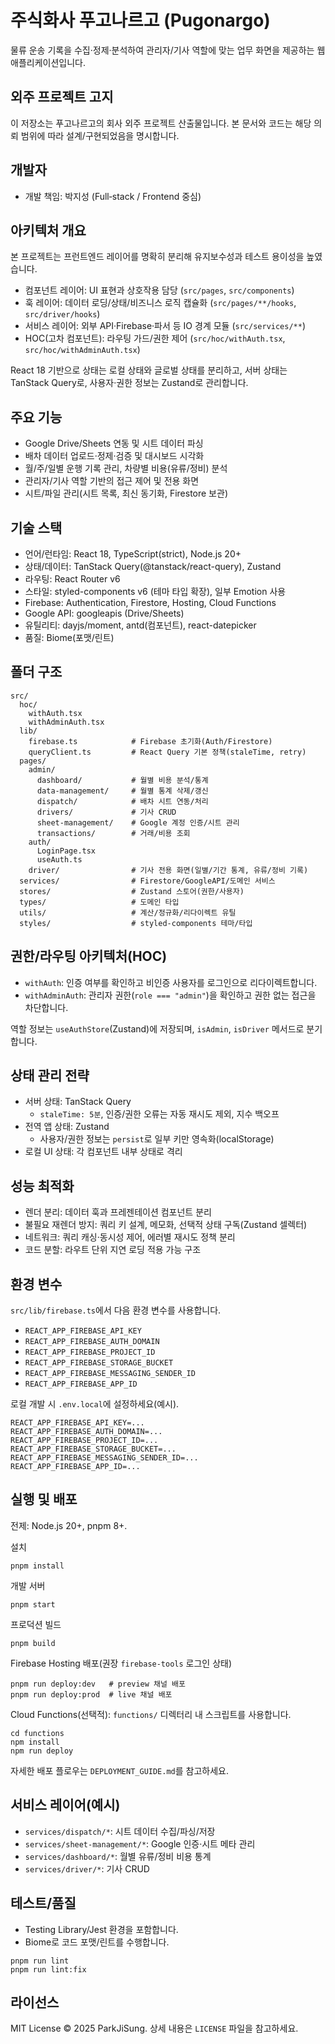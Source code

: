 # 주식화사 푸고나르고 (Pugonargo)

물류 운송 기록을 수집·정제·분석하여 관리자/기사 역할에 맞는 업무 화면을 제공하는 웹 애플리케이션입니다.

## 외주 프로젝트 고지

이 저장소는 푸고나르고의 회사 외주 프로젝트 산출물입니다. 본 문서와 코드는 해당 의뢰 범위에 따라 설계/구현되었음을 명시합니다.

## 개발자

- 개발 책임: 박지성 (Full‑stack / Frontend 중심)

## 아키텍처 개요

본 프로젝트는 프런트엔드 레이어를 명확히 분리해 유지보수성과 테스트 용이성을 높였습니다.

- 컴포넌트 레이어: UI 표현과 상호작용 담당 (`src/pages`, `src/components`)
- 훅 레이어: 데이터 로딩/상태/비즈니스 로직 캡슐화 (`src/pages/**/hooks`, `src/driver/hooks`)
- 서비스 레이어: 외부 API·Firebase·파서 등 IO 경계 모듈 (`src/services/**`)
- HOC(고차 컴포넌트): 라우팅 가드/권한 제어 (`src/hoc/withAuth.tsx`, `src/hoc/withAdminAuth.tsx`)

React 18 기반으로 상태는 로컬 상태와 글로벌 상태를 분리하고, 서버 상태는 TanStack Query로, 사용자·권한 정보는 Zustand로 관리합니다.

## 주요 기능

- Google Drive/Sheets 연동 및 시트 데이터 파싱
- 배차 데이터 업로드·정제·검증 및 대시보드 시각화
- 월/주/일별 운행 기록 관리, 차량별 비용(유류/정비) 분석
- 관리자/기사 역할 기반의 접근 제어 및 전용 화면
- 시트/파일 관리(시트 목록, 최신 동기화, Firestore 보관)

## 기술 스택

- 언어/런타임: React 18, TypeScript(strict), Node.js 20+
- 상태/데이터: TanStack Query(@tanstack/react-query), Zustand
- 라우팅: React Router v6
- 스타일: styled-components v6 (테마 타입 확장), 일부 Emotion 사용
- Firebase: Authentication, Firestore, Hosting, Cloud Functions
- Google API: googleapis (Drive/Sheets)
- 유틸리티: dayjs/moment, antd(컴포넌트), react-datepicker
- 품질: Biome(포맷/린트)

## 폴더 구조

```
src/
  hoc/
    withAuth.tsx
    withAdminAuth.tsx
  lib/
    firebase.ts            # Firebase 초기화(Auth/Firestore)
    queryClient.ts         # React Query 기본 정책(staleTime, retry)
  pages/
    admin/
      dashboard/           # 월별 비용 분석/통계
      data-management/     # 월별 통계 삭제/갱신
      dispatch/            # 배차 시트 연동/처리
      drivers/             # 기사 CRUD
      sheet-management/    # Google 계정 인증/시트 관리
      transactions/        # 거래/비용 조회
    auth/
      LoginPage.tsx
      useAuth.ts
    driver/                # 기사 전용 화면(일별/기간 통계, 유류/정비 기록)
  services/                # Firestore/GoogleAPI/도메인 서비스
  stores/                  # Zustand 스토어(권한/사용자)
  types/                   # 도메인 타입
  utils/                   # 계산/정규화/리다이렉트 유틸
  styles/                  # styled-components 테마/타입
```

## 권한/라우팅 아키텍처(HOC)

- `withAuth`: 인증 여부를 확인하고 비인증 사용자를 로그인으로 리다이렉트합니다.
- `withAdminAuth`: 관리자 권한(`role === "admin"`)을 확인하고 권한 없는 접근을 차단합니다.

역할 정보는 `useAuthStore`(Zustand)에 저장되며, `isAdmin`, `isDriver` 메서드로 분기합니다.

## 상태 관리 전략

- 서버 상태: TanStack Query
  - `staleTime: 5분`, 인증/권한 오류는 자동 재시도 제외, 지수 백오프
- 전역 앱 상태: Zustand
  - 사용자/권한 정보는 `persist`로 일부 키만 영속화(localStorage)
- 로컬 UI 상태: 각 컴포넌트 내부 상태로 격리

## 성능 최적화

- 렌더 분리: 데이터 훅과 프레젠테이션 컴포넌트 분리
- 불필요 재렌더 방지: 쿼리 키 설계, 메모화, 선택적 상태 구독(Zustand 셀렉터)
- 네트워크: 쿼리 캐싱·동시성 제어, 에러별 재시도 정책 분리
- 코드 분할: 라우트 단위 지연 로딩 적용 가능 구조

## 환경 변수

`src/lib/firebase.ts`에서 다음 환경 변수를 사용합니다.

- `REACT_APP_FIREBASE_API_KEY`
- `REACT_APP_FIREBASE_AUTH_DOMAIN`
- `REACT_APP_FIREBASE_PROJECT_ID`
- `REACT_APP_FIREBASE_STORAGE_BUCKET`
- `REACT_APP_FIREBASE_MESSAGING_SENDER_ID`
- `REACT_APP_FIREBASE_APP_ID`

로컬 개발 시 `.env.local`에 설정하세요(예시).

```
REACT_APP_FIREBASE_API_KEY=...
REACT_APP_FIREBASE_AUTH_DOMAIN=...
REACT_APP_FIREBASE_PROJECT_ID=...
REACT_APP_FIREBASE_STORAGE_BUCKET=...
REACT_APP_FIREBASE_MESSAGING_SENDER_ID=...
REACT_APP_FIREBASE_APP_ID=...
```

## 실행 및 배포

전제: Node.js 20+, pnpm 8+.

설치

```
pnpm install
```

개발 서버

```
pnpm start
```

프로덕션 빌드

```
pnpm build
```

Firebase Hosting 배포(권장 `firebase-tools` 로그인 상태)

```
pnpm run deploy:dev   # preview 채널 배포
pnpm run deploy:prod  # live 채널 배포
```

Cloud Functions(선택적): `functions/` 디렉터리 내 스크립트를 사용합니다.

```
cd functions
npm install
npm run deploy
```

자세한 배포 플로우는 `DEPLOYMENT_GUIDE.md`를 참고하세요.

## 서비스 레이어(예시)

- `services/dispatch/*`: 시트 데이터 수집/파싱/저장
- `services/sheet-management/*`: Google 인증·시트 메타 관리
- `services/dashboard/*`: 월별 유류/정비 비용 통계
- `services/driver/*`: 기사 CRUD

## 테스트/품질

- Testing Library/Jest 환경을 포함합니다.
- Biome로 코드 포맷/린트를 수행합니다.

```
pnpm run lint
pnpm run lint:fix
```

## 라이선스

MIT License © 2025 ParkJiSung. 상세 내용은 `LICENSE` 파일을 참고하세요.
